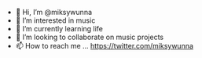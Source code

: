 - 👋 Hi, I’m @miksywunna
- 👀 I’m interested in music
- 🌱 I’m currently learning life
- 💞️ I’m looking to collaborate on music projects
- 📫 How to reach me ... https://twitter.com/miksywunna

<!---
miksywunna/miksywunna is a ✨ special ✨ repository because its `README.md` (this file) appears on your GitHub profile.
You can click the Preview link to take a look at your changes.
--->

